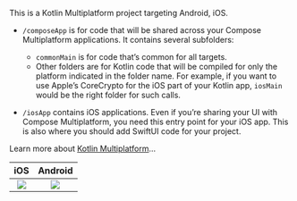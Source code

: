 This is a Kotlin Multiplatform project targeting Android, iOS.

* `/composeApp` is for code that will be shared across your Compose Multiplatform applications.
  It contains several subfolders:
  - `commonMain` is for code that’s common for all targets.
  - Other folders are for Kotlin code that will be compiled for only the platform indicated in the folder name.
    For example, if you want to use Apple’s CoreCrypto for the iOS part of your Kotlin app,
    `iosMain` would be the right folder for such calls.

* `/iosApp` contains iOS applications. Even if you’re sharing your UI with Compose Multiplatform, 
  you need this entry point for your iOS app. This is also where you should add SwiftUI code for your project.


Learn more about [Kotlin Multiplatform](https://www.jetbrains.com/help/kotlin-multiplatform-dev/get-started.html)…


|                                          iOS                                            |                                         Android                                        |
| :------------------------------------------------------------------------------------:  | :------------------------------------------------------------------------------------: |
|  ![](https://github.com/user-attachments/assets/61ab11c7-166f-4596-9b02-d4573ffb73f8)   |  ![](https://github.com/user-attachments/assets/45b3dd74-33ac-47fa-b9b5-8f80c17ec997)  |
